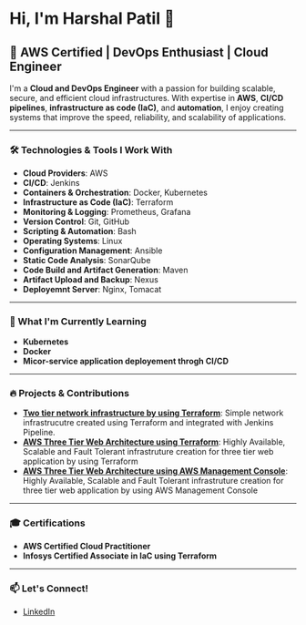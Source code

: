 
# Hi, I'm Harshal Patil 👋

## 🚀 AWS Certified | DevOps Enthusiast | Cloud Engineer

I'm a **Cloud and DevOps Engineer** with a passion for building scalable, secure, and efficient cloud infrastructures. With expertise in **AWS**, **CI/CD pipelines**, **infrastructure as code (IaC)**, and **automation**, I enjoy creating systems that improve the speed, reliability, and scalability of applications.

---

### 🛠️ Technologies & Tools I Work With

- **Cloud Providers**: AWS
- **CI/CD**: Jenkins
- **Containers & Orchestration**: Docker, Kubernetes
- **Infrastructure as Code (IaC)**: Terraform
- **Monitoring & Logging**: Prometheus, Grafana
- **Version Control**: Git, GitHub
- **Scripting & Automation**: Bash
- **Operating Systems**: Linux
- **Configuration Management**: Ansible
- **Static Code Analysis**: SonarQube
- **Code Build and Artifact Generation**: Maven
- **Artifact Upload and Backup**: Nexus
- **Deployemnt Server**: Nginx, Tomacat

---


### 🌱 What I'm Currently Learning
- **Kubernetes**
- **Docker**
- **Micor-service application deployement throgh CI/CD**

---

### 🔥 Projects & Contributions
- **[Two tier network infrastructure by using Terraform](https://github.com/HarshalPatil-Repo/Two-tier-network-infrastructure-by-using-Terraform)**: Simple network infrastrucutre created using Terraform and integrated with Jenkins Pipeline.
- **[AWS Three Tier Web Architecture using Terraform](https://github.com/HarshalPatil-Repo/AWS-Three-Tier-Web-Architecture-using-Terraform)**: Highly Available, Scalable and Fault Tolerant infrastruture creation for three tier web application by using Terraform
- **[AWS Three Tier Web Architecture using AWS Management Console](https://github.com/HarshalPatil-Repo/AWS-Three-Tier-Web-Architecture-using-AWS-Management-Console)**: Highly Available, Scalable and Fault Tolerant infrastruture creation for three tier web application by using AWS Management Console

---

### 🎓 Certifications
- **AWS Certified Cloud Practitioner**
- **Infosys Certified Associate in IaC using Terraform**

---

### 📫 Let's Connect!
- [LinkedIn](https://www.linkedin.com/in/harshal-patil-1144a9157/)

